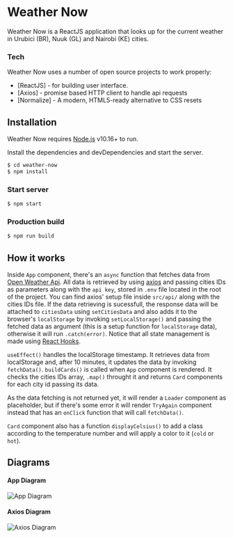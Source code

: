 # Weather Now

Weather Now is a ReactJS application that looks up for the current weather in Urubici (BR), Nuuk (GL) and Nairobi (KE) cities.

### Tech

Weather Now uses a number of open source projects to work properly:

* [ReactJS] - for building user interface.
* [Axios] - promise based HTTP client to handle api requests
* [Normalize] - A modern, HTML5-ready alternative to CSS resets


## Installation

Weather Now requires [Node.js](https://nodejs.org/) v10.16+ to run.

Install the dependencies and devDependencies and start the server.

```sh
$ cd weather-now
$ npm install
```

### Start server

```sh
$ npm start
```

### Production build

```sh
$ npm run build
```

## How it works
Inside `App` component, there's an `async` function that fetches data from [Open Weather Api](https://openweathermap.org/current). All data is retrieved by using [axios](https://github.com/axios/axios) and passing cities IDs as parameters along with the `api key`, stored in `.env` file located in the root of the project. You can find axios' setup file inside `src/api/` along with the cities IDs file.
If the data retrieving is sucessfull, the response data will be attached to `citiesData` using `setCitiesData` and also adds it to the browser's `localStorage` by invoking `setLocalStorage()` and passing the fetched data as argument (this is a setup function for `localStorage` data), otherwise it will run `.catch(error)`. 
Notice that all state management is made using [React Hooks](https://reactjs.org/docs/hooks-intro.html).
  
`useEffect()` handles the localStorage timestamp. It retrieves data from localStorage and, after 10 minutes, it updates the data by invoking `fetchData()`.
`buildCards()` is called when `App` component is rendered. It checks the cities IDs array, `.map()` throught it and returns `Card` components for each city id passing its data.

As the data fetching is not returned yet, it will render a `Loader` component as placeholder, but if there's some error it will render `TryAgain` component instead that has an `onClick` function that will call `fetchData()`.

`Card` component also has a function `displayCelsius()` to add a class according to the temperature number and will apply a color to it (`cold` or `hot`).

## Diagrams
  
#### App Diagram
![App Diagram](https://i.ibb.co/8568zvb/app-diagram.jpg)
  
#### Axios Diagram
![Axios Diagram](https://i.ibb.co/VgdTn5P/axios.jpg)